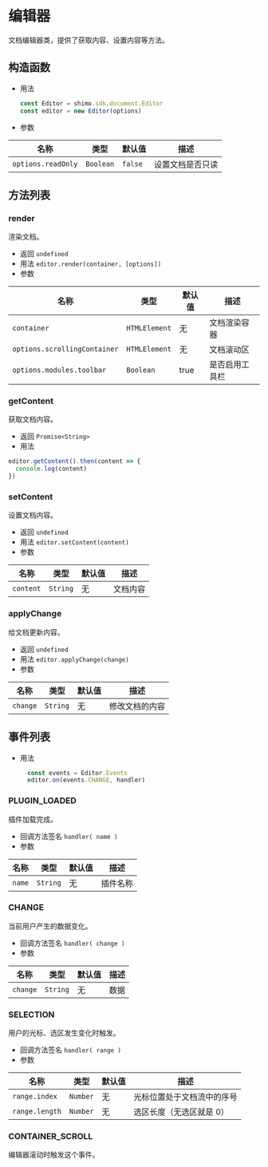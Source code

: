# 编辑器

文档编辑器类，提供了获取内容、设置内容等方法。

## 构造函数

* 用法

  ```js
  const Editor = shimo.sdk.document.Editor
  const editor = new Editor(options)
  ```

* 参数

| 名称               | 类型      | 默认值  | 描述             |
| ------------------ | --------- | ------- | ---------------- |
| `options.readOnly` | `Boolean` | `false` | 设置文档是否只读 |

## 方法列表

### render

渲染文档。

* 返回 `undefined`
* 用法 `editor.render(container, [options])`
* 参数

| 名称                | 类型          | 默认值 | 描述         |
| ------------------- | ------------- | ------ | ------------ |
| `container`         | `HTMLElement`      | 无     | 文档渲染容器     |
| `options.scrollingContainer`| `HTMLElement`      | 无     | 文档滚动区     |
| `options.modules.toolbar`| `Boolean`      | true     | 是否启用工具栏     |

### getContent

获取文档内容。

* 返回 `Promise<String>`
* 用法

```js
editor.getContent().then(content => {
  console.log(content)
})
```

### setContent

设置文档内容。

* 返回 `undefined`
* 用法 `editor.setContent(content)`
* 参数

| 名称            | 类型     | 默认值 | 描述                      |
| --------------- | -------- | ------ | ------------------------- |
| `content`       | `String` | 无     | 文档内容                  |

### applyChange

给文档更新内容。

* 返回 `undefined`
* 用法 `editor.applyChange(change)`
* 参数

| 名称            | 类型     | 默认值 | 描述                      |
| --------------- | -------- | ------ | ------------------------- |
| `change`       | `String` | 无     | 修改文档的内容                  |


## 事件列表

* 用法

  ```js
    const events = Editor.Events
    editor.on(events.CHANGE, handler)
  ```

### PLUGIN_LOADED
  插件加载完成。

  * 回调方法签名 `handler( name )`
  * 参数

|名称|类型|默认值|描述|
| -- | -- | -- | -- |
| `name` | `String` | 无 | 插件名称 |

### CHANGE
  当前用户产生的数据变化。

  * 回调方法签名 `handler( change )`
  * 参数

|名称|类型|默认值|描述|
| -- | -- | -- | -- |
| `change` | `String` | 无 | 数据 |

### SELECTION
  用户的光标、选区发生变化时触发。

  * 回调方法签名 `handler( range )`
  * 参数

|名称|类型|默认值|描述|
| -- | -- | -- | -- |
| `range.index` | `Number` | 无 | 光标位置处于文档流中的序号 |
| `range.length` | `Number` | 无 | 选区长度（无选区就是 0） |

### CONTAINER_SCROLL
  编辑器滚动时触发这个事件。

